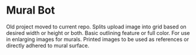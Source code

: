 # Mural Bot

Old project moved to current repo. Splits upload image into grid based on desired width or height or both. Basic outlining feature or full color. For use in enlarging images for murals. Printed images to be used as references or directly adhered to mural surface.
